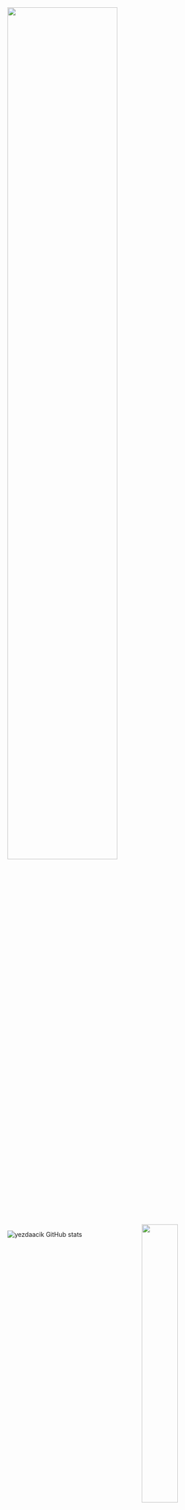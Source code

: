  <img width="70%" src= "https://readme-typing-svg.demolab.com?font=Fira+Code&pause=062e96&color= 87ceff&background=FF6AAA00&vCenter=false&multiline=true&width=435&height=30&lines=Yezda ">
 
<img width="40%" align="right" src="https://count.getloli.com/get/@:yezdaacik?theme=rule34">


![yezdaacik GitHub stats](https://github-readme-stats.vercel.app/api/?username=yezdaacik&show_icons=false&title_color=fff&icon_color=79ff97&text_color=9f9f9f&bg_color=151515)


<img width="100%" align="center" src="https://i.ytimg.com/vi/EO2bY9hbtoA/maxresdefault.jpg?sqp=-oaymwEmCIAKENAF8quKqQMa8AEB-AH-CYAC0AWKAgwIABABGGUgVChMMA8=&rs=AOn4CLDyvmDSVUz5MbpCvGhTWmHyCxveCA" alt="background">
